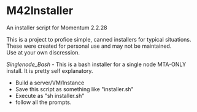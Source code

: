 # M42Installer
An installer script for Momentum 2.2.28

This is a project to profice simple, canned installers for typical situations.  
These were created for personal use and may not be maintained.  
Use at your own discression. 

*Singlenode_Bash* - This is a bash installer for a single node MTA-ONLY install.  It is pretty self explanatory.  
 - Build a server/VM/Instance
 - Save this script as something like "installer.sh"
 - Execute as "sh installer.sh"
 - follow all the prompts.
 
 
